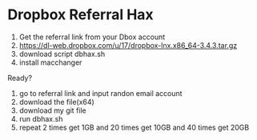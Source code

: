 # Dropbox Referral Hax<br>  

1. Get the referral link from your Dbox account 
2. https://dl-web.dropbox.com/u/17/dropbox-lnx.x86_64-3.4.3.tar.gz
3. download script dbhax.sh 
4. install macchanger
 
Ready?<br>
1. go to referral link and input randon email account
2. download the file(x64) 
3. download my git file 
4. run dbhax.sh
5. repeat 2 times get 1GB and 20 times get 10GB and 40 times get 20GB
